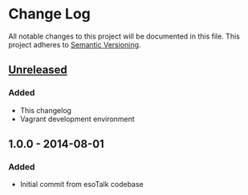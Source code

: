 # Change Log
All notable changes to this project will be documented in this file.
This project adheres to [Semantic Versioning](http://semver.org/).

## [Unreleased][unreleased]
### Added
- This changelog
- Vagrant development environment

## 1.0.0 - 2014-08-01
### Added
- Initial commit from esoTalk codebase

[unreleased]: https://github.com/jsonnull/fireside/compare/1.0.0...HEAD

